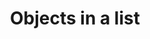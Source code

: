 ---
title: "Objects in a list"
parent: "Part 4 - Object Oriented Programming"
permalink: /part4/2/
nav_order: 2
published: false
---